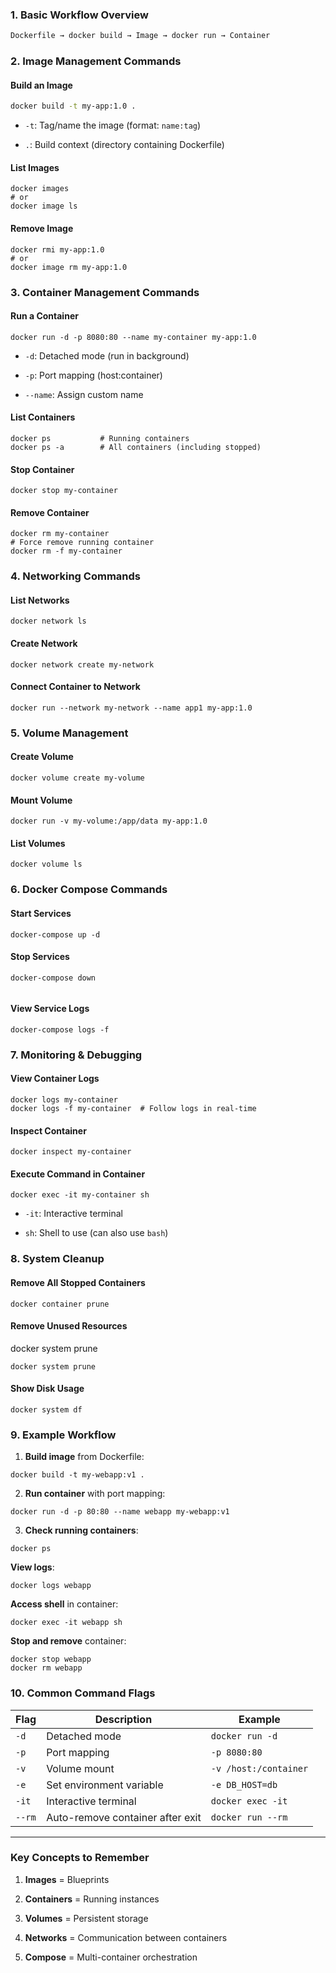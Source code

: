 
### **1. Basic Workflow Overview**

```ts
Dockerfile → docker build → Image → docker run → Container
```

### **2. Image Management Commands**

#### **Build an Image**

```bash
docker build -t my-app:1.0 .
```
- `-t`: Tag/name the image (format: `name:tag`)
    
- `.`: Build context (directory containing Dockerfile)

#### **List Images**

```shell
docker images
# or
docker image ls
```

#### **Remove Image**

```shell
docker rmi my-app:1.0
# or
docker image rm my-app:1.0
```

### **3. Container Management Commands**

#### **Run a Container**

```shell
docker run -d -p 8080:80 --name my-container my-app:1.0
```
- `-d`: Detached mode (run in background)
    
- `-p`: Port mapping (host:container)
    
- `--name`: Assign custom name

#### **List Containers**

```shell
docker ps           # Running containers
docker ps -a        # All containers (including stopped)
```

#### **Stop Container**

```shell
docker stop my-container
```

#### **Remove Container**

```shell
docker rm my-container
# Force remove running container
docker rm -f my-container
```

### **4. Networking Commands**

#### **List Networks**

```shell
docker network ls
```

#### **Create Network**

```shell
docker network create my-network
```

#### **Connect Container to Network**

```shell
docker run --network my-network --name app1 my-app:1.0
```

### **5. Volume Management**

#### **Create Volume**

```shell
docker volume create my-volume
```

#### **Mount Volume**

```shell
docker run -v my-volume:/app/data my-app:1.0
```
#### **List Volumes**
```
docker volume ls
```

### **6. Docker Compose Commands**

#### **Start Services**

```shell
docker-compose up -d
```

#### **Stop Services**

```shell
docker-compose down


```

#### **View Service Logs**

```shell
docker-compose logs -f
```
### **7. Monitoring & Debugging**

#### **View Container Logs**

```shell
docker logs my-container
docker logs -f my-container  # Follow logs in real-time
```

#### **Inspect Container**

```shell
docker inspect my-container
```

#### **Execute Command in Container**

```shell
docker exec -it my-container sh
```
- `-it`: Interactive terminal
    
- `sh`: Shell to use (can also use `bash`)
### **8. System Cleanup**

#### **Remove All Stopped Containers**

```shell
docker container prune
```

#### **Remove Unused Resources**
docker system prune
```shell
docker system prune
```

#### **Show Disk Usage**

```shell
docker system df
```
### **9. Example Workflow**

1. **Build image** from Dockerfile:
```shell
docker build -t my-webapp:v1 .
```

2. **Run container** with port mapping:
```shell
docker run -d -p 80:80 --name webapp my-webapp:v1
```
3. **Check running containers**:
```shell
docker ps
```

**View logs**:

```shell
docker logs webapp
```
**Access shell** in container:

```shell
docker exec -it webapp sh
```

**Stop and remove** container:

```shell
docker stop webapp
docker rm webapp
```

### **10. Common Command Flags**

|Flag|Description|Example|
|---|---|---|
|`-d`|Detached mode|`docker run -d`|
|`-p`|Port mapping|`-p 8080:80`|
|`-v`|Volume mount|`-v /host:/container`|
|`-e`|Set environment variable|`-e DB_HOST=db`|
|`-it`|Interactive terminal|`docker exec -it`|
|`--rm`|Auto-remove container after exit|`docker run --rm`|

---

### **Key Concepts to Remember**

1. **Images** = Blueprints
    
2. **Containers** = Running instances
    
3. **Volumes** = Persistent storage
    
4. **Networks** = Communication between containers
    
5. **Compose** = Multi-container orchestration






